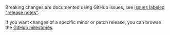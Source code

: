 Breaking changes are documented using GitHub issues, see [issues labeled "release notes"](https://github.com/hapijs/hapi-auth-hawk/issues?q=is%3Aissue+label%3A%22release+notes%22).

If you want changes of a specific minor or patch release, you can browse the [GitHub milestones](https://github.com/hapijs/hapi-auth-hawk/milestones?state=closed&direction=asc&sort=due_date).
